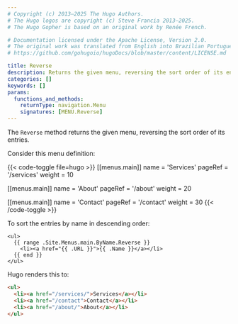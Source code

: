 ```yaml
---
# Copyright (c) 2013–2025 The Hugo Authors.
# The Hugo logos are copyright (c) Steve Francia 2013–2025.
# The Hugo Gopher is based on an original work by Renée French.

# Documentation licensed under the Apache License, Version 2.0.
# The original work was translated from English into Brazilian Portuguese.
# https://github.com/gohugoio/hugoDocs/blob/master/content/LICENSE.md

title: Reverse
description: Returns the given menu, reversing the sort order of its entries.
categories: []
keywords: []
params:
  functions_and_methods:
    returnType: navigation.Menu
    signatures: [MENU.Reverse]
---
```


The `Reverse` method returns the given menu, reversing the sort order of its entries.

Consider this menu definition:

{{< code-toggle file=hugo >}}
[[menus.main]]
name = 'Services'
pageRef = '/services'
weight = 10

[[menus.main]]
name = 'About'
pageRef = '/about'
weight = 20

[[menus.main]]
name = 'Contact'
pageRef = '/contact'
weight = 30
{{< /code-toggle >}}

To sort the entries by name in descending order:

```go-html-template
<ul>
  {{ range .Site.Menus.main.ByName.Reverse }}
    <li><a href="{{ .URL }}">{{ .Name }}</a></li>
  {{ end }}
</ul>
```

Hugo renders this to:

```html
<ul>
  <li><a href="/services/">Services</a></li>
  <li><a href="/contact">Contact</a></li>
  <li><a href="/about/">About</a></li>
</ul>
```
